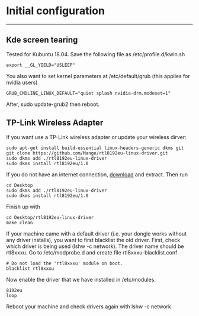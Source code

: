 # Initial configuration

---

## Kde screen tearing
Tested for Kubuntu 18.04. Save the following file as /etc/profile.d/kwin.sh

	export __GL_YIELD="USLEEP"

You also want to set kernel parameters at /etc/default/grub (this applies for nvidia users)

	GRUB_CMDLINE_LINUX_DEFAULT="quiet splash nvidia-drm.modeset=1"

After, sudo update-grub2 then reboot. 

## TP-Link Wireless Adapter
If you want use a TP-Link wireless adapter or update your wireless dirver:

	sudo apt-get install build-essential linux-headers-generic dkms git
	git clone https://github.com/Mange/rtl8192eu-linux-driver.git
	sudo dkms add ./rtl8192eu-linux-driver
	sudo dkms install rtl8192eu/1.0

If you do not have an internet connection, [download](https://github.com/Mange/rtl8192eu-linux-driver/archive/master.zip) and extract. Then run

	cd Desktop
	sudo dkms add ./rtl8192eu-linux-driver
	sudo dkms install rtl8192eu/1.0

Finish up with

	cd Desktop/rtl8192eu-linux-driver
	make clean

If your machine came with a default driver (i.e. your dongle works without any driver installs), you want to first blacklist the old driver. First, check which driver is being used (lshw -c network). The driver name should be rtl8xxxu. Go to /etc/modprobe.d and create file rtl8xxxu-blacklist.conf
	
	# Do not load the 'rtl8xxxu' module on boot.
	blacklist rtl8xxxu

Now enable the driver that we have installed in /etc/modules. 

	8192eu
	loop

Reboot your machine and check drivers again with lshw -c network.

